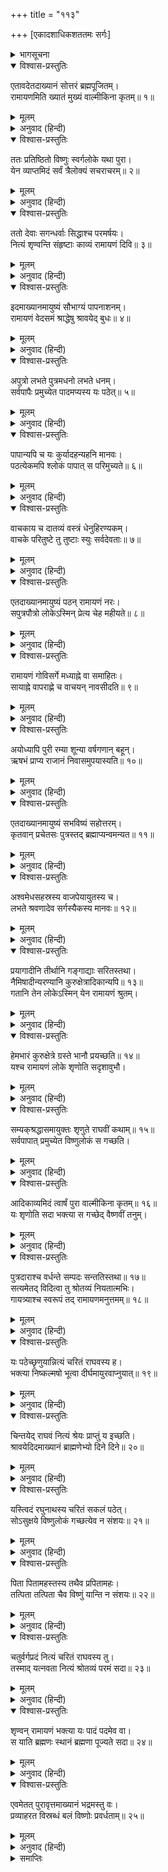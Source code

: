 +++
title = "११३"

+++
[एकादशाधिकशततमः सर्गः]



<details><summary>भागसूचना</summary>

111. रामायण-काव्यका उपसंहार और इसकी महिमा
</details>

<details open><summary>विश्वास-प्रस्तुतिः</summary>

एतावदेतदाख्यानं सोत्तरं ब्रह्मपूजितम्।  
रामायणमिति ख्यातं मुख्यं वाल्मीकिना कृतम्॥ १॥
</details>

<details><summary>मूलम्</summary>

एतावदेतदाख्यानं सोत्तरं ब्रह्मपूजितम्।  
रामायणमिति ख्यातं मुख्यं वाल्मीकिना कृतम्॥ १॥
</details>

<details><summary>अनुवाद (हिन्दी)</summary>

(कुश और लव कहते हैं—) महर्षि वाल्मीकिद्वारा निर्मित यह रामायण नामक श्रेष्ठ आख्यान उत्तरकाण्डसहित इतना ही है। ब्रह्माजीने भी इसका आदर किया है॥ १॥
</details>

<details open><summary>विश्वास-प्रस्तुतिः</summary>

ततः प्रतिष्ठितो विष्णुः स्वर्गलोके यथा पुरा।  
येन व्याप्तमिदं सर्वं त्रैलोक्यं सचराचरम्॥ २॥
</details>

<details><summary>मूलम्</summary>

ततः प्रतिष्ठितो विष्णुः स्वर्गलोके यथा पुरा।  
येन व्याप्तमिदं सर्वं त्रैलोक्यं सचराचरम्॥ २॥
</details>

<details><summary>अनुवाद (हिन्दी)</summary>

इस प्रकार भगवान् श्रीराम पहलेकी ही भाँति अपने विष्णुस्वरूपसे परमधाममें प्रतिष्ठित हुए। उनके द्वारा चराचर प्राणियोंसहित यह समस्त त्रिलोकी व्याप्त है॥ २॥
</details>

<details open><summary>विश्वास-प्रस्तुतिः</summary>

ततो देवाः सगन्धर्वाः सिद्धाश्च परमर्षयः।  
नित्यं शृण्वन्ति संहृष्टाः काव्यं रामायणं दिवि॥ ३॥
</details>

<details><summary>मूलम्</summary>

ततो देवाः सगन्धर्वाः सिद्धाश्च परमर्षयः।  
नित्यं शृण्वन्ति संहृष्टाः काव्यं रामायणं दिवि॥ ३॥
</details>

<details><summary>अनुवाद (हिन्दी)</summary>

उन भगवान् के पावन चरित्रसे युक्त होनेके कारण देवता, गन्धर्व, सिद्ध और महर्षि सदा प्रसन्नतापूर्वक देवलोकमें इस रामायणकाव्यका श्रवण करते हैं॥ ३॥
</details>

<details open><summary>विश्वास-प्रस्तुतिः</summary>

इदमाख्यानमायुष्यं सौभाग्यं पापनाशनम्।  
रामायणं वेदसमं श्राद्धेषु श्रावयेद् बुधः॥ ४॥
</details>

<details><summary>मूलम्</summary>

इदमाख्यानमायुष्यं सौभाग्यं पापनाशनम्।  
रामायणं वेदसमं श्राद्धेषु श्रावयेद् बुधः॥ ४॥
</details>

<details><summary>अनुवाद (हिन्दी)</summary>

यह प्रबन्धकाव्य आयु तथा सौभाग्यको बढ़ाता और पापोंका नाश करता है। रामायण वेदके समान है। विद्वान् पुरुषको श्राद्धोंमें इसे पढ़कर सुनाना चाहिये॥ ४॥
</details>

<details open><summary>विश्वास-प्रस्तुतिः</summary>

अपुत्रो लभते पुत्रमधनो लभते धनम्।  
सर्वपापैः प्रमुच्येत पादमप्यस्य यः पठेत्॥ ५॥
</details>

<details><summary>मूलम्</summary>

अपुत्रो लभते पुत्रमधनो लभते धनम्।  
सर्वपापैः प्रमुच्येत पादमप्यस्य यः पठेत्॥ ५॥
</details>

<details><summary>अनुवाद (हिन्दी)</summary>

इसके पाठसे पुत्रहीनको पुत्र और धनहीनको धन मिलता है। जो प्रतिदिन इसके श्लोकके एक चरणका भी पाठ करता है, वह सब पापोंसे छुटकारा पा जाता है॥ ५॥
</details>

<details open><summary>विश्वास-प्रस्तुतिः</summary>

पापान्यपि च यः कुर्यादहन्यहनि मानवः।  
पठत्येकमपि श्लोकं पापात् स परिमुच्यते॥ ६॥
</details>

<details><summary>मूलम्</summary>

पापान्यपि च यः कुर्यादहन्यहनि मानवः।  
पठत्येकमपि श्लोकं पापात् स परिमुच्यते॥ ६॥
</details>

<details><summary>अनुवाद (हिन्दी)</summary>

जो मनुष्य प्रतिदिन पाप करता है, वह भी यदि इसके एक श्लोकका भी नित्य पाठ करे तो वह सारी पापराशिसे मुक्त हो जाता है॥ ६॥
</details>

<details open><summary>विश्वास-प्रस्तुतिः</summary>

वाचकाय च दातव्यं वस्त्रं धेनुहिरण्यकम्।  
वाचके परितुष्टे तु तुष्टाः स्युः सर्वदेवताः॥ ७॥
</details>

<details><summary>मूलम्</summary>

वाचकाय च दातव्यं वस्त्रं धेनुहिरण्यकम्।  
वाचके परितुष्टे तु तुष्टाः स्युः सर्वदेवताः॥ ७॥
</details>

<details><summary>अनुवाद (हिन्दी)</summary>

इसकी कथा सुनानेवाले वाचकको वस्त्र, गौ और सुवर्णकी दक्षिणा देनी चाहिये। वाचकके संतुष्ट होनेपर सभी देवता संतुष्ट हो जाते हैं॥ ७॥
</details>

<details open><summary>विश्वास-प्रस्तुतिः</summary>

एतदाख्यानमायुष्यं पठन् रामायणं नरः।  
सपुत्रपौत्रो लोकेऽस्मिन् प्रेत्य चेह महीयते॥ ८॥
</details>

<details><summary>मूलम्</summary>

एतदाख्यानमायुष्यं पठन् रामायणं नरः।  
सपुत्रपौत्रो लोकेऽस्मिन् प्रेत्य चेह महीयते॥ ८॥
</details>

<details><summary>अनुवाद (हिन्दी)</summary>

यह रामायण नामक प्रबन्धकाव्य आयुकी वृद्धि करनेवाला है। जो मनुष्य प्रतिदिन इसका पाठ करता है, उसे इस लोकमें पुत्र-पौत्रकी प्राप्ति होती है और मृत्युके पश्चात् परलोकमें भी उसका बड़ा सम्मान होता है॥ ८॥
</details>

<details open><summary>विश्वास-प्रस्तुतिः</summary>

रामायणं गोविसर्गे मध्याह्ने वा समाहितः।  
सायाह्ने वापराह्णे च वाचयन् नावसीदति॥ ९॥
</details>

<details><summary>मूलम्</summary>

रामायणं गोविसर्गे मध्याह्ने वा समाहितः।  
सायाह्ने वापराह्णे च वाचयन् नावसीदति॥ ९॥
</details>

<details><summary>अनुवाद (हिन्दी)</summary>

जो प्रतिदिन एकाग्रचित्त हो प्रातःकाल, मध्याह्न, अपराह्ण अथवा सायंकालमें रामायणका पाठ करता है, उसे कभी कोई दुःख नहीं होता है॥ ९॥
</details>

<details open><summary>विश्वास-प्रस्तुतिः</summary>

अयोध्यापि पुरी रम्या शून्या वर्षगणान् बहून्।  
ऋषभं प्राप्य राजानं निवासमुपयास्यति॥ १०॥
</details>

<details><summary>मूलम्</summary>

अयोध्यापि पुरी रम्या शून्या वर्षगणान् बहून्।  
ऋषभं प्राप्य राजानं निवासमुपयास्यति॥ १०॥
</details>

<details><summary>अनुवाद (हिन्दी)</summary>

(श्रीरघुनाथजीके परमधाम पधारनेके पश्चात्) रमणीय अयोध्यापुरी भी बहुत वर्षोंतक सूनी पड़ी रहेगी। फिर राजा ऋषभके समय यह आबाद होगी॥ १०॥
</details>

<details open><summary>विश्वास-प्रस्तुतिः</summary>

एतदाख्यानमायुष्यं सभविष्यं सहोत्तरम्।  
कृतवान् प्रचेतसः पुत्रस्तद् ब्रह्माप्यन्वमन्यत॥ ११॥
</details>

<details><summary>मूलम्</summary>

एतदाख्यानमायुष्यं सभविष्यं सहोत्तरम्।  
कृतवान् प्रचेतसः पुत्रस्तद् ब्रह्माप्यन्वमन्यत॥ ११॥
</details>

<details><summary>अनुवाद (हिन्दी)</summary>

प्रचेताके पुत्र महर्षि वाल्मीकिजीने अश्वमेध-यज्ञकी समाप्तिके बादकी कथा एवं उत्तरकाण्डसहित रामायण नामक इस ऐतिहासिक काव्यका निर्माण किया है। ब्रह्माजीने भी इसका अनुमोदन किया था॥ ११॥
</details>

<details open><summary>विश्वास-प्रस्तुतिः</summary>

अश्वमेधसहस्रस्य वाजपेयायुतस्य च।  
लभते श्रवणादेव सर्गस्यैकस्य मानवः॥ १२॥
</details>

<details><summary>मूलम्</summary>

अश्वमेधसहस्रस्य वाजपेयायुतस्य च।  
लभते श्रवणादेव सर्गस्यैकस्य मानवः॥ १२॥
</details>

<details><summary>अनुवाद (हिन्दी)</summary>

इस काव्यके एक सर्गका श्रवण करनेमात्रसे ही मनुष्य एक हजार अश्वमेध और दस हजार वाजपेय यज्ञोंका फल पा लेता है॥ १२॥
</details>

<details open><summary>विश्वास-प्रस्तुतिः</summary>

प्रयागादीनि तीर्थानि गङ्गाद्याः सरितस्तथा।  
नैमिषादीन्यरण्यानि कुरुक्षेत्रादिकान्यपि॥ १३॥  
गतानि तेन लोकेऽस्मिन् येन रामायणं श्रुतम्।
</details>

<details><summary>मूलम्</summary>

प्रयागादीनि तीर्थानि गङ्गाद्याः सरितस्तथा।  
नैमिषादीन्यरण्यानि कुरुक्षेत्रादिकान्यपि॥ १३॥  
गतानि तेन लोकेऽस्मिन् येन रामायणं श्रुतम्।
</details>

<details><summary>अनुवाद (हिन्दी)</summary>

जिसने इस लोकमें रामायणकी कथा सुन ली, उसने मानो प्रयाग आदि तीर्थों, गङ्गा आदि पवित्र नदियों, नैमिषारण्य आदि वनों और कुरुक्षेत्र आदि पुण्यक्षेत्रोंकी यात्रा पूरी कर ली॥ १३ १/२॥
</details>

<details open><summary>विश्वास-प्रस्तुतिः</summary>

हेमभारं कुरुक्षेत्रे ग्रस्ते भानौ प्रयच्छति॥ १४॥  
यश्च रामायणं लोके शृणोति सदृशावुभौ।
</details>

<details><summary>मूलम्</summary>

हेमभारं कुरुक्षेत्रे ग्रस्ते भानौ प्रयच्छति॥ १४॥  
यश्च रामायणं लोके शृणोति सदृशावुभौ।
</details>

<details><summary>अनुवाद (हिन्दी)</summary>

जो सूर्यग्रहणके समय कुरुक्षेत्रमें एक भार सुवर्णका दान करता है और जो लोकमें प्रतिदिन रामायण सुनता है, वे दोनों समान पुण्यके भागी होते हैं॥ १४ १/२॥
</details>

<details open><summary>विश्वास-प्रस्तुतिः</summary>

सम्यक‍्श्रद्धासमायुक्तः शृणुते राघवीं कथाम्॥ १५॥  
सर्वपापात् प्रमुच्येत विष्णुलोकं स गच्छति।
</details>

<details><summary>मूलम्</summary>

सम्यक‍्श्रद्धासमायुक्तः शृणुते राघवीं कथाम्॥ १५॥  
सर्वपापात् प्रमुच्येत विष्णुलोकं स गच्छति।
</details>

<details><summary>अनुवाद (हिन्दी)</summary>

जो उत्तम श्रद्धासे सम्पन्न हो श्रीरघुनाथजीकी कथा सुनता है, वह सब पापोंसे मुक्त होता और विष्णुलोकमें जाता है॥ १५ १/२॥
</details>

<details open><summary>विश्वास-प्रस्तुतिः</summary>

आदिकाव्यमिदं त्वार्षं पुरा वाल्मीकिना कृतम्॥ १६॥  
यः शृणोति सदा भ‍क्त्या स गच्छेद् वैष्णवीं तनुम्।
</details>

<details><summary>मूलम्</summary>

आदिकाव्यमिदं त्वार्षं पुरा वाल्मीकिना कृतम्॥ १६॥  
यः शृणोति सदा भ‍क्त्या स गच्छेद् वैष्णवीं तनुम्।
</details>

<details><summary>अनुवाद (हिन्दी)</summary>

जो पूर्वकालमें वाल्मीकिद्वारा निर्मित इस आर्षरामायण आदिकाव्यका सदा भक्तिभावसे श्रवण करता है, वह भगवान् विष्णुका सारूप्य प्राप्त कर लेता है॥ १६ १/२॥
</details>

<details open><summary>विश्वास-प्रस्तुतिः</summary>

पुत्रदाराश्च वर्धन्ते सम्पदः सन्ततिस्तथा॥ १७॥  
सत्यमेतद् विदित्वा तु श्रोतव्यं नियतात्मभिः।  
गायत्र्याश्च स्वरूपं तद् रामायणमनुत्तमम्॥ १८॥
</details>

<details><summary>मूलम्</summary>

पुत्रदाराश्च वर्धन्ते सम्पदः सन्ततिस्तथा॥ १७॥  
सत्यमेतद् विदित्वा तु श्रोतव्यं नियतात्मभिः।  
गायत्र्याश्च स्वरूपं तद् रामायणमनुत्तमम्॥ १८॥
</details>

<details><summary>अनुवाद (हिन्दी)</summary>

इसके श्रवणसे स्त्री-पुत्रोंकी प्राप्ति होती है, धन और संतति बढ़ती है। इसे पूर्णतः सत्य समझकर मनको वशमें रखते हुए इसका श्रवण करना चाहिये। यह परम उत्तम रामायणकाव्य गायत्रीका स्वरूप है॥ १७-१८॥
</details>

<details open><summary>विश्वास-प्रस्तुतिः</summary>

यः पठेच्छृणुयान्नित्यं चरितं राघवस्य ह।  
भक्त्या निष्कल्मषो भूत्वा दीर्घमायुरवाप्नुयात्॥ १९॥
</details>

<details><summary>मूलम्</summary>

यः पठेच्छृणुयान्नित्यं चरितं राघवस्य ह।  
भक्त्या निष्कल्मषो भूत्वा दीर्घमायुरवाप्नुयात्॥ १९॥
</details>

<details><summary>अनुवाद (हिन्दी)</summary>

जो पुरुष प्रतिदिन भक्तिभावसे श्रीरघुनाथजीके इस चरित्रको सुनता या पढ़ता है, वह निष्पाप होकर दीर्घ आयु प्राप्त कर लेता है॥ १९॥
</details>

<details open><summary>विश्वास-प्रस्तुतिः</summary>

चिन्तयेद् राघवं नित्यं श्रेयः प्राप्तुं य इच्छति।  
श्रावयेदिदमाख्यानं ब्राह्मणेभ्यो दिने दिने॥ २०॥
</details>

<details><summary>मूलम्</summary>

चिन्तयेद् राघवं नित्यं श्रेयः प्राप्तुं य इच्छति।  
श्रावयेदिदमाख्यानं ब्राह्मणेभ्यो दिने दिने॥ २०॥
</details>

<details><summary>अनुवाद (हिन्दी)</summary>

जो कल्याण-प्राप्तिकी इच्छा रखता है, उसे नित्य-निरन्तर श्रीरघुनाथजीका चिन्तन करना चाहिये। ब्राह्मणोंको प्रतिदिन यह प्रबन्धकाव्य सुनाना चाहिये॥ २०॥
</details>

<details open><summary>विश्वास-प्रस्तुतिः</summary>

यस्त्विदं रघुनाथस्य चरितं सकलं पठेत्।  
सोऽसुक्षये विष्णुलोकं गच्छत्येव न संशयः॥ २१॥
</details>

<details><summary>मूलम्</summary>

यस्त्विदं रघुनाथस्य चरितं सकलं पठेत्।  
सोऽसुक्षये विष्णुलोकं गच्छत्येव न संशयः॥ २१॥
</details>

<details><summary>अनुवाद (हिन्दी)</summary>

जो इस श्रीरघुनाथ-चरित्रका पाठ पूर्ण कर लेता है, वह प्राणान्त होनेपर भगवान् विष्णुके ही धाममें जाता है; इसमें संशय नहीं है॥ २१॥
</details>

<details open><summary>विश्वास-प्रस्तुतिः</summary>

पिता पितामहस्तस्य तथैव प्रपितामहः।  
तत्पिता तत्पिता चैव विष्णुं यान्ति न संशयः॥ २२॥
</details>

<details><summary>मूलम्</summary>

पिता पितामहस्तस्य तथैव प्रपितामहः।  
तत्पिता तत्पिता चैव विष्णुं यान्ति न संशयः॥ २२॥
</details>

<details><summary>अनुवाद (हिन्दी)</summary>

इतना ही नहीं, उसके पिता, पितामह, प्रपितामह, वृद्ध प्रपितामह तथा उनके भी पिता भगवान् विष्णुको प्राप्त कर लेते हैं, इसमें संशय नहीं है॥ २२॥
</details>

<details open><summary>विश्वास-प्रस्तुतिः</summary>

चतुर्वर्गप्रदं नित्यं चरितं राघवस्य तु।  
तस्माद् यत्नवता नित्यं श्रोतव्यं परमं सदा॥ २३॥
</details>

<details><summary>मूलम्</summary>

चतुर्वर्गप्रदं नित्यं चरितं राघवस्य तु।  
तस्माद् यत्नवता नित्यं श्रोतव्यं परमं सदा॥ २३॥
</details>

<details><summary>अनुवाद (हिन्दी)</summary>

श्रीराघवेन्द्रका यह चरित्र सदा धर्म, अर्थ, काम और मोक्ष चारों पुरुषार्थोंको देनेवाला है। इसलिये प्रतिदिन यत्नपूर्वक निरन्तर इस उत्तम काव्यका श्रवण करना चाहिये॥ २३॥
</details>

<details open><summary>विश्वास-प्रस्तुतिः</summary>

शृण्वन् रामायणं भक्त्या यः पादं पदमेव वा।  
स याति ब्रह्मणः स्थानं ब्रह्मणा पूज्यते सदा॥ २४॥
</details>

<details><summary>मूलम्</summary>

शृण्वन् रामायणं भक्त्या यः पादं पदमेव वा।  
स याति ब्रह्मणः स्थानं ब्रह्मणा पूज्यते सदा॥ २४॥
</details>

<details><summary>अनुवाद (हिन्दी)</summary>

जो रामायणकाव्यके श्लोकके एक चरण या एक पदका भक्तिभावसे श्रवण करता है, वह ब्रह्माजीके धाममें जाता है और सदा उनके द्वारा पूजित होता है॥
</details>

<details open><summary>विश्वास-प्रस्तुतिः</summary>

एवमेतत् पुरावृत्तमाख्यानं भद्रमस्तु वः।  
प्रव्याहरत विस्रब्धं बलं विष्णोः प्रवर्धताम्॥ २५॥
</details>

<details><summary>मूलम्</summary>

एवमेतत् पुरावृत्तमाख्यानं भद्रमस्तु वः।  
प्रव्याहरत विस्रब्धं बलं विष्णोः प्रवर्धताम्॥ २५॥
</details>

<details><summary>अनुवाद (हिन्दी)</summary>

इस प्रकार इस पुरातन आख्यानका आपलोग विश्वासपूर्वक पाठ करें। आपका कल्याण हो और भगवान् विष्णुके बलकी जय हो॥ २५॥
</details>

<details><summary>समाप्तिः</summary>

इत्यार्षे श्रीमद्रामायणे वाल्मीकीये आदिकाव्ये उत्तरकाण्डे एकादशाधिकशततमः सर्गः॥ १११॥  
इस प्रकार श्रीवाल्मीकिनिर्मित आर्षरामायण आदिकाव्यके उत्तरकाण्डमें एक सौ ग्यारहवाँ सर्ग पूरा हुआ॥ १११॥  
॥ उत्तरकाण्डं सम्पूर्णम्॥  
॥ श्रीमद्वाल्मीकीयरामायणं सम्पूर्णम्॥
</details>
